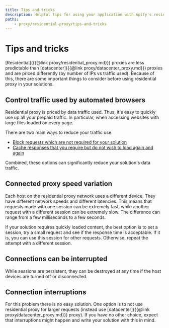 ```yaml
---
title: Tips and tricks
description: Helpful tips for using your application with Apify's residential proxies. Control traffic, deal with interrupted connections and manage expenses.
paths:
    - proxy/residential-proxy/tips-and-tricks
---
```


# [](#tips-and-tricks) Tips and tricks

[Residential]({{@link proxy/residential_proxy.md}}) proxies are less predictable than [datacenter]({{@link proxy/datacenter_proxy.md}}) proxies and are priced differently (by number of IPs vs traffic used). Because of this, there are some important things to consider before using residential proxy in your solutions.

## [](#control-traffic-used-by-automated-browsers) Control traffic used by automated browsers

Residential proxy is priced by data traffic used. Thus, it's easy to quickly use up all your prepaid traffic. In particular, when accessing websites with large files loaded on every page.

There are two main ways to reduce your traffic use.

*   [Block requests which are not required for your solution](https://help.apify.com/en/articles/2423246-block-requests-in-puppeteer)
*   [Cache responses that you require but do not wish to load again and again](https://help.apify.com/en/articles/2424032-cache-responses-in-puppeteerr)

Combined, these options can significantly reduce your solution's data traffic.

## [](#connected-proxy-speed-variation) Connected proxy speed variation

Each host on the residential proxy network uses a different device. They have different network speeds and different latencies. This means that requests made with one session can be extremely fast, while another request with a different session can be extremely slow. The difference can range from a few milliseconds to a few seconds.

If your solution requires quickly loaded content, the best option is to set a session, try a small request and see if the response time is acceptable. If it is, you can use this session for other requests. Otherwise, repeat the attempt with a different session.

## [](#connections-can-be-interrupted) Connections can be interrupted

While sessions are persistent, they can be destroyed at any time if the host devices are turned off or disconnected.

## [](#connection-interruptions) Connection interruptions

For this problem there is no easy solution. One option is to not use residential proxy for larger requests (instead use [datacenter]({{@link proxy/datacenter_proxy.md}}) proxy). If you have no other choice, expect that interruptions might happen and write your solution with this in mind.
